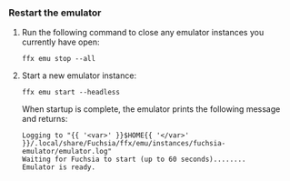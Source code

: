 
### Restart the emulator

1.  Run the following command to close any emulator instances you currently have
    open:

    ```posix-terminal
    ffx emu stop --all
    ```

1.  Start a new emulator instance:

    ```posix-terminal
    ffx emu start --headless
    ```

    When startup is complete, the emulator prints the following message and
    returns:

    ```none {:.devsite-disable-click-to-copy}
    Logging to "{{ '<var>' }}$HOME{{ '</var>' }}/.local/share/Fuchsia/ffx/emu/instances/fuchsia-emulator/emulator.log"
    Waiting for Fuchsia to start (up to 60 seconds)........
    Emulator is ready.
    ```
